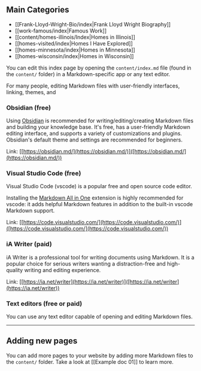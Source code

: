 

## Main Categories

* [[Frank-Lloyd-Wright-Bio/index|Frank Lloyd Wright Biography]]
* [[work-famous/index|Famous Work]]
* [[content/homes-illinois/Index|Homes in Illinois]]
* [[homes-visited/index|Homes I Have Explored]]
* [[homes-minnesota/index|Homes in Minnesota]]
* [[homes-wisconsin/index|Homes in Wisconsin]]

You can edit this index page by opening the `content/index.md` file (found in the `content/` folder) in a Markdown-specific app or any text editor.  
  
For many people, editing Markdown files with user-friendly interfaces, linking, themes, and  
  
### Obsidian (free)  
  
Using [Obsidian]([https://obsidian.md/](https://obsidian.md/)) is recommended for writing/editing/creating Markdown files and building your knowledge base. It's free, has a user-friendly Markdown editing interface, and supports a variety of customizations and plugins. Obsidian's default theme and settings are recommended for beginners.  
  
Link: [[https://obsidian.md/](https://obsidian.md/)]([https://obsidian.md/](https://obsidian.md/))  
  
### Visual Studio Code (free)  
  
Visual Studio Code (vscode) is a popular free and open source code editor.  
  
Installing the [Markdown All in One]([https://github.com/yzhang-gh/vscode-markdown](https://github.com/yzhang-gh/vscode-markdown)) extension is highly recommended for vscode: it adds helpful Markdown features in addition to the built-in vscode Markdown support.  
  
Link: [[https://code.visualstudio.com/](https://code.visualstudio.com/)]([https://code.visualstudio.com/](https://code.visualstudio.com/))  
  
### iA Writer (paid)  
  
iA Writer is a professional tool for writing documents using Markdown. It is a popular choice for serious writers wanting a distraction-free and high-quality writing and editing experience.  
  
Link: [[https://ia.net/writer](https://ia.net/writer)]([https://ia.net/writer](https://ia.net/writer))  
  
### Text editors (free or paid)  
  
You can use any text editor capable of opening and editing Markdown files.  
  
---  
## Adding new pages  
  
You can add more pages to your website by adding more Markdown files to the `content/` folder. Take a look at [[Example doc 01]] to learn more.


